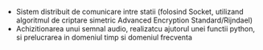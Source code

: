 - Sistem distribuit de comunicare intre statii (folosind Socket, utilizand algoritmul de criptare simetric Advanced Encryption Standard/Rijndael)
- Achizitionarea unui semnal audio, realizatcu ajutorul unei functii python, si prelucrarea in domeniul timp si domeniul frecventa
